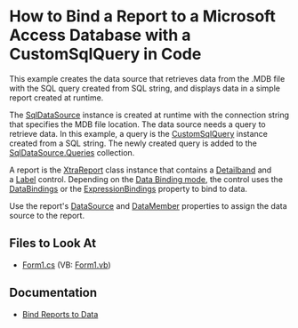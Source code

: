 # How to Bind a Report to a Microsoft Access Database with a CustomSqlQuery in Code


This example creates the data source that retrieves data from the .MDB file with the SQL query created from SQL string, and displays data in a simple report created at runtime.

The [SqlDataSource](https://docs.devexpress.com/CoreLibraries/DevExpress.DataAccess.Sql.SqlDataSource) instance is created at runtime with the connection string that specifies the MDB file location. The data source needs a query to retrieve data. In this example, a query is the [CustomSqlQuery](https://docs.devexpress.com/CoreLibraries/DevExpress.DataAccess.Sql.CustomSqlQuery) instance created from a SQL string. The newly created query is added to the [SqlDataSource.Queries](https://docs.devexpress.com/CoreLibraries/DevExpress.DataAccess.Sql.SqlDataSource.Queries) collection. 

A report is the [XtraReport](https://docs.devexpress.com/XtraReports/DevExpress.XtraReports.UI.XtraReport) class instance that contains a [Detailband](https://docs.devexpress.com/XtraReports/DevExpress.XtraReports.UI.DetailBand) and a [Label](https://docs.devexpress.com/XtraReports/DevExpress.XtraReports.UI.XRLabel) control. Depending on the [Data Binding mode](https://docs.devexpress.com/XtraReports/119236/detailed-guide-to-devexpress-reporting/use-expressions/data-binding-modes), the control uses the [DataBindings](https://docs.devexpress.com/XtraReports/DevExpress.XtraReports.UI.XRControl.DataBindings) or the [ExpressionBindings](https://docs.devexpress.com/XtraReports/DevExpress.XtraReports.UI.XRControl.ExpressionBindings) property to bind to data.

Use the report's [DataSource](https://docs.devexpress.com/XtraReports/DevExpress.XtraReports.UI.XtraReportBase.DataSource) and [DataMember](https://docs.devexpress.com/XtraReports/DevExpress.XtraReports.UI.XtraReportBase.DataMemeber) properties to assign the data source to the report.

## Files to Look At

* [Form1.cs](CS/RuntimeBindingToMdbDatabase/Form1.cs) (VB: [Form1.vb](VB/RuntimeBindingToMdbDatabase/Form1.vb))

## Documentation

* [Bind Reports to Data](https://docs.devexpress.com/XtraReports/15034/detailed-guide-to-devexpress-reporting/bind-reports-to-data)

